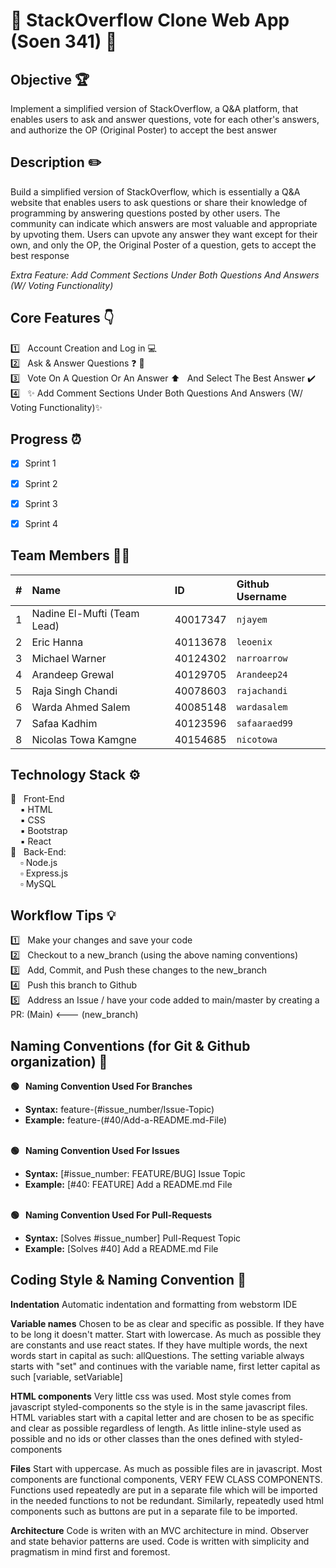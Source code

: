 # :wave: StackOverflow Clone Web App (Soen 341) :wave: <br>


## Objective :trophy:

Implement a simplified version of StackOverflow, a Q&A platform, that enables users to ask and answer questions, vote for each other's answers, and authorize the OP (Original Poster) to accept the best answer


## Description :pencil2:

Build a simplified version of StackOverflow, which is essentially a Q&A website that enables users to ask questions or share their knowledge of programming by answering questions posted by other users.  The community can indicate which answers are most valuable and appropriate by upvoting them. Users can upvote any answer they want except for their own, and only the OP, the Original Poster of a question, gets to accept the best response

*Extra Feature: Add Comment Sections Under Both Questions And Answers (W/ Voting Functionality)*


## Core Features :point_down:
:one: &nbsp; Account Creation and Log in :computer: <br>
:two: &nbsp; Ask & Answer Questions :question: :memo: <br>
:three: &nbsp; Vote On A Question Or An Answer :arrow_up: &nbsp; And Select The Best Answer ✔️ <br>
:four: &nbsp; :sparkles: Add Comment Sections Under Both Questions And Answers (W/ Voting Functionality):sparkles:


## Progress :alarm_clock:

- [X]  Sprint 1
- [X]  Sprint 2
- [X]  Sprint 3
- [X]  Sprint 4


## Team Members :technologist:

| #   | Name                 | ID        | Github Username     |
| --- | :------------------- | :-------- | :------------------ |
| 1   | Nadine El-Mufti (Team Lead)| 40017347|  `njayem`       | 
| 2   | Eric Hanna           | 40113678  |  `leoenix`          |
| 3   | Michael Warner       | 40124302  |  `narroarrow`       |
| 4   | Arandeep Grewal      | 40129705  |  `Arandeep24`       |
| 5   | Raja Singh Chandi    | 40078603  |  `rajachandi`       |
| 6   | Warda Ahmed Salem    | 40085148  |  `wardasalem`       |
| 7   | Safaa Kadhim         | 40123596  |  `safaaraed99`      | 
| 8   | Nicolas Towa Kamgne  | 40154685  |  `nicotowa`         |







## Technology Stack :gear:

:black_square_button: &nbsp; Front-End <br>
&nbsp;&nbsp;&nbsp; :black_small_square: HTML <br>
&nbsp;&nbsp;&nbsp; :black_small_square: CSS <br>
&nbsp;&nbsp;&nbsp; :black_small_square: Bootstrap <br>
&nbsp;&nbsp;&nbsp; :black_small_square: React <br>
:white_square_button: &nbsp; Back-End: <br>
&nbsp;&nbsp;&nbsp; :white_small_square: Node.js<br>
&nbsp;&nbsp;&nbsp; :white_small_square: Express.js <br>
&nbsp;&nbsp;&nbsp; :white_small_square: MySQL <br>


## Workflow Tips :bulb:

:one: &nbsp; Make your changes and save your code <br>
:two: &nbsp; Checkout to a new_branch (using the above naming conventions) <br>
:three: &nbsp; Add, Commit, and Push these changes to the new_branch <br>
:four: &nbsp; Push this branch to Github <br>
:five: &nbsp; Address an Issue / have your code added to main/master by creating a PR: (Main) <--- (new_branch) <br>

## Naming Conventions (for Git & Github organization) :green_book:


**:green_circle: &nbsp; Naming Convention Used For Branches** <br>
* **Syntax:** feature-(#issue_number/Issue-Topic) <br>
* **Example:** feature-(#40/Add-a-README.md-File) <br><br>
   
**:green_circle: &nbsp; Naming Convention Used For Issues** <br>
* **Syntax:** [#issue_number: FEATURE/BUG] Issue Topic <br>
* **Example:** [#40: FEATURE] Add a README.md File <br><br>

**:green_circle: &nbsp; Naming Convention Used For Pull-Requests** <br>
* **Syntax:** [Solves #issue_number] Pull-Request Topic <br>
* **Example:** [Solves #40] Add a README.md File<br>

## Coding Style & Naming Convention :notebook: 

**Indentation**
Automatic indentation and formatting from webstorm IDE

**Variable names**
Chosen to be as clear and specific as possible. If they have to be long it doesn't matter.
Start with lowercase. As much as possible they are constants and use react states. If they have multiple words, the next words start in capital as such: allQuestions.
The setting variable always starts with "set" and continues with the variable name, first letter capital as such
[variable, setVariable]

   
**HTML components**
Very little css was used. Most style comes from javascript styled-components so the style is in the same javascript files.
HTML variables start with a capital letter and are chosen to be as specific and clear as possible regardless of length.
As little inline-style used as possible and no ids or other classes than the ones defined with styled-components

**Files**
Start with uppercase. As much as possible files are in javascript. Most components are functional components, VERY FEW CLASS COMPONENTS. Functions used repeatedly are put in a separate file which will be imported in the needed functions to not be redundant. Similarly, repeatedly used html components such as buttons are put in a separate file to be imported. 

**Architecture**
Code is writen with an MVC architecture in mind. Observer and state behavior patterns are used. Code is written with simplicity and pragmatism in mind first and foremost.

